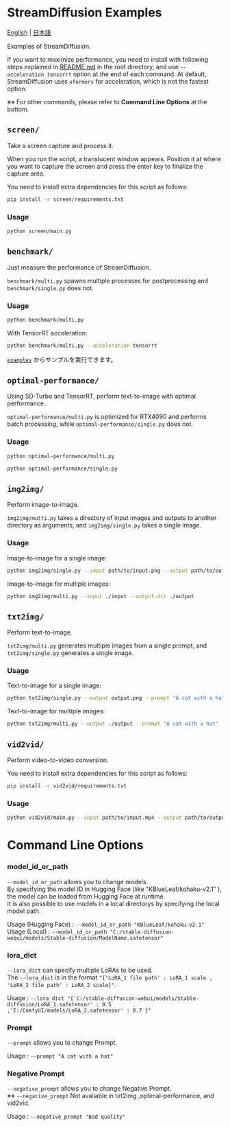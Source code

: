 # StreamDiffusion Examples

[English](./README.md) | [日本語](./README-ja.md)

Examples of StreamDiffusion.

If you want to maximize performance, you need to install with following steps explained in [README.md](../README.md) in the root directory, and use `--acceleration tensorrt` option at the end of each command. At default, StreamDiffusion uses `xformers` for acceleration, which is not the fastest option.

※※ For other commands, please refer to **Command Line Options** at the bottom.

## `screen/`

Take a screen capture and process it.

When you run the script, a translucent window appears. Position it at where you want to capture the screen and press the enter key to finalize the capture area.

You need to install extra dependencies for this script as follows:

```bash
pip install -r screen/requirements.txt
```

### Usage

```bash
python screen/main.py
```

## `benchmark/`

Just measure the performance of StreamDiffusion.

`benchmark/multi.py` spawns multiple processes for postprocessing and `benchmark/single.py` does not.

### Usage

```bash
python benchmark/multi.py
```

With TensorRT acceleration:

```bash
python benchmark/multi.py --acceleration tensorrt
```

[`examples`](./examples) からサンプルを実行できます。

## `optimal-performance/`

Using SD-Turbo and TensorRT, perform text-to-image with optimal performance.

`optimal-performance/multi.py` is optimized for RTX4090 and performs batch processing, while `optimal-performance/single.py` does not.

### Usage

```bash
python optimal-performance/multi.py
```

```bash
python optimal-performance/single.py
```

## `img2img/`

Perform image-to-image.

`img2img/multi.py` takes a directory of input images and outputs to another directory as arguments, and `img2img/single.py` takes a single image.

### Usage

Image-to-image for a single image:

```bash
python img2img/single.py --input path/to/input.png --output path/to/output.png
```

Image-to-image for multiple images:

```bash
python img2img/multi.py --input ./input --output-dir ./output
```

## `txt2img/`

Perform text-to-image.

`txt2img/multi.py` generates multiple images from a single prompt, and `txt2img/single.py` generates a single image.

### Usage

Text-to-image for a single image:

```bash
python txt2img/single.py --output output.png --prompt "A cat with a hat"
```

Text-to-image for multiple images:

```bash
python txt2img/multi.py --output ./output --prompt "A cat with a hat"
```

## `vid2vid/`

Perform video-to-video conversion.

You need to install extra dependencies for this script as follows:

```bash
pip install -r vid2vid/requirements.txt
```

### Usage

```bash
python vid2vid/main.py --input path/to/input.mp4 --output path/to/output.mp4
```

# Command Line Options

### model_id_or_path
```--model_id_or_path``` allows you to change models.<br>
By specifying the model ID in Hugging Face (like "KBlueLeaf/kohaku-v2.1" ), the model can be loaded from Hugging Face  at runtime.<br>
It is also possible to use models in a local directorys by specifying the local model path.


Usage (Hugging Face) : ```--model_id_or_path "KBlueLeaf/kohaku-v2.1"```<br>
Usage (Local) : ```--model_id_or_path "C:/stable-diffusion-webui/models/Stable-diffusion/ModelName.safetensor"```

### lora_dict
```--lora_dict``` can specify multiple LoRAs to be used. <br>
The ```--lora_dict``` is in the format ```"{'LoRA_1 file path' : LoRA_1 scale , 'LoRA_2 file path' : LoRA_2 scale}"```.


Usage : 
```--lora_dict "{'C:/stable-diffusion-webui/models/Stable-diffusion/LoRA_1.safetensor' : 0.5 ,'E:/ComfyUI/models/LoRA_2.safetensor' : 0.7 }"``` 

### Prompt 
```--prompt``` allows you to change Prompt.

Usage : ```--prompt "A cat with a hat"```

### Negative Prompt

```--negative_prompt``` allows you to change Negative Prompt. <br> 
※※ ```--negative_prompt``` Not available in txt2img ,optimal-performance, and vid2vid.


Usage : ```--negative_prompt "Bad quality"```